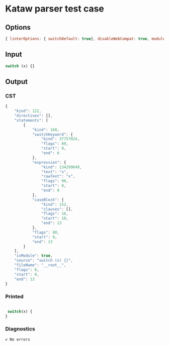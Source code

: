 # Kataw parser test case

## Options

`````js
{ linterOptions: { switchDefault: true}, disableWebCompat: true, module: true }
`````

## Input

`````js
switch (x) {}
`````

## Output

### CST

```javascript
{
    "kind": 122,
    "directives": [],
    "statements": [
        {
            "kind": 160,
            "switchKeyword": {
                "kind": 37757024,
                "flags": 80,
                "start": 0,
                "end": 6
            },
            "expression": {
                "kind": 134299649,
                "text": "x",
                "rawText": "x",
                "flags": 96,
                "start": 8,
                "end": 9
            },
            "caseBlock": {
                "kind": 152,
                "clauses": [],
                "flags": 16,
                "start": 10,
                "end": 13
            },
            "flags": 80,
            "start": 0,
            "end": 13
        }
    ],
    "isModule": true,
    "source": "switch (x) {}",
    "fileName": "__root__",
    "flags": 0,
    "start": 0,
    "end": 13
}
```

### Printed

```javascript

 switch(x) {
} 
```

### Diagnostics

```javascript
✔ No errors
```

